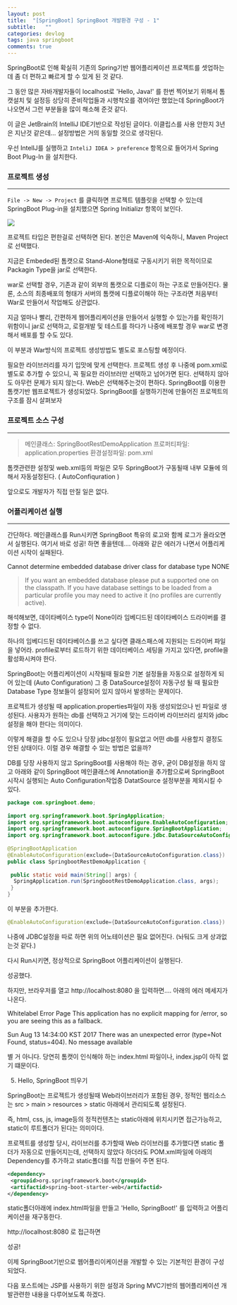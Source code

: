 ```yaml
---
layout: post
title:  "[SpringBoot] SpringBoot 개발환경 구성 - 1"
subtitle:   ""
categories: devlog
tags: java springboot
comments: true
---
```


SpringBoot로 인해 확실히 기존의  Spring기반 웹어플리케이션 프로젝트를 셋업하는데 좀 더 편하고 빠르게 할 수 있게 된 것 같다.

그 동안 많은 자바개발자들이 localhost로 'Hello, Java!' 를  한번 찍어보기 위해서 
톰캣설치 및 설정등 상당히 준비작업들과 시행착오를 겪어야만 했었는데 SpringBoot가 나오면서 
그런 부분들을 많이 해소해 준것 같다.

이 글은 JetBrain의 IntelliJ IDE기반으로 작성된 글이다.
이클립스를 사용 안한지 3년은 지난것 같은데... 설정방법은 거의 동일할 것으로 생각된다.


우선 IntellJ를 실행하고 `InteliJ IDEA > preference` 항목으로 들어가서 Spring Boot Plug-In 을 설치한다.


### 프로젝트 생성

---

`File -> New -> Project` 를 클릭하면 프로젝트 템플릿을 선택할 수 있는데 SpringBoot Plug-in을 설치했으면 Spring Initializr 항목이 보인다.

![](https://t1.daumcdn.net/cfile/tistory/996A9833598FD7571D) 

프로젝트 타입은 편한걸로 선택하면 된다.
본인은 Maven에 익숙하니, Maven Project로 선택했다.

지금은 Embeded된 톰캣으로 Stand-Alone형태로 구동시키기 위한 목적이므로
Packagin Type을 jar로 선택한다.

war로 선택할 경우, 기존과 같이 외부의 톰캣으로 디플로이 하는 구조로 만들어진다.
물론, 소스의 최종배포의 형태가 서버의 톰캣에 디플로이해야 하는 구조라면  처음부터 War로 만들어서 작업해도 상관없다.

지금 얼마나 빨리, 간편하게 웹어플리케이션을 만들어서 실행할 수 있는가를 확인하기 위함이니
jar로 선택하고, 로컬개발 및 테스트를 하다가  나중에 배포할 경우 war로 변경해서 배포를 할 수도 있다.


이 부분과 War방식의 프로젝트 생성방법도 별도로 포스팅할 예정이다.

필요한 라이브러리를 자기 입맛에 맞게 선택한다. 
프로젝트 생성 후 나중에 pom.xml로 별도로 추가할 수 있으니, 꼭 필요한 라이브러만 선택하고 넘어가면 된다.
선택하지 않아도 아무런 문제가 되지 않는다. Web은 선택해주는것이 편하다.
SpringBoot를 이용한  톰캣기반 웹프로젝트가 생성되었다.
SpringBoot를 실행하기전에 만들어진 프로젝트의 구조를 잠시 살펴보자


### 프로젝트 소스 구성

---


> 메인클래스: SpringBootRestDemoApplication
  프로퍼티파일: application.properties 
  환경설정파일: pom.xml

톰캣관련한 설정및 web.xml등의 파일은 모두 SpringBoot가 구동될때 내부 모듈에 의해서 자동설정된다. ( AutoConfiquration )

앞으로도 개발자가 직접 만질 일은 없다.


### 어플리케이션 실행

---

간단하다. 메인클래스를 Run시키면 SpringBoot 특유의 로고와 함께 로그가 올라오면서 실행된다.
여기서 바로 성공! 하면 좋을텐데.... 아래와 같은 에러가 나면서 어플리케이션 시작이 실패된다.

Cannot determine embedded database driver class for database type NONE

> If you want an embedded database please put a supported one on the classpath. If you have database settings to be loaded from a particular profile you may need to active it (no profiles are currently active).


해석해보면,
데이타베이스 type이 None이라 임베디드된 데이타베이스 드라이버를 결정할 수 없다. 

하나의 임베디드된 데이타베이스를 쓰고 싶다면 클래스패스에 지원되는 드라이버 파일을 넣어라.
profile로부터 로드하기 위한 데이터베이스 세팅을 가지고 있다면, profile을 활성화시켜야 한다.


SpringBoot는 어플리케이션이 시작될때 필요한 기본 설정들을 자동으로 설정하게 되어 있는데 (Auto Configuration)
그 중 DataSource설정이 자동구성 될 때 필요한 Database Type 정보들이 설정되어 있지 않아서 발생하는 문제이다.

프로젝트가 생성될 때  application.properties파일이  자동 생성되었으나 빈 파일로 생성된다.
사용자가 원하는 db를 선택하고 거기에 맞는 드라이버 라이브러리 설치와 jdbc설정을 해야 한다는 의미이다.

이렇게 해결을 할 수도 있으나
당장 jdbc설정이 필요없고 어떤 db를 사용할지 결정도 안된 상태이다.
이럴 경우 해결할 수 있는 방법은 없을까?

DB를 당장 사용하지 않고 SpringBoot를 사용해야 하는 경우, 
굳이 DB설정을 하지 않고 아래와 같이 SpringBoot 메인클래스에 Annotation을 추가함으로써
SpringBoot시작시 실행되는 Auto Configuration작업중 DatatSource 설정부분을 
제외시킬 수 있다.

``` java
package com.springboot.demo;
 
import org.springframework.boot.SpringApplication;
import org.springframework.boot.autoconfigure.EnableAutoConfiguration;
import org.springframework.boot.autoconfigure.SpringBootApplication;
import org.springframework.boot.autoconfigure.jdbc.DataSourceAutoConfiguration;
 
@SpringBootApplication
@EnableAutoConfiguration(exclude={DataSourceAutoConfiguration.class})
public class SpringbootRestDemoApplication {
 
 public static void main(String[] args) {
  SpringApplication.run(SpringbootRestDemoApplication.class, args);
 }
}
```


이 부분을 추가한다.

``` java
@EnableAutoConfiguration(exclude={DataSourceAutoConfiguration.class})
```

나중에 JDBC설정을 따로 하면 위의 어노테이션은 필요 없어진다. (놔둬도 크게 상과없는것 같다.)


다시 Run시키면, 정상적으로 SpringBoot 어플리케이션이 실행된다.


성공했다. 

하지만, 브라우저를 열고 http://localhost:8080 을 입력하면....
아래의 에러 메세지가 나온다.

Whitelabel Error Page
This application has no explicit mapping for /error, so you are seeing this as a fallback.

Sun Aug 13 14:34:00 KST 2017
There was an unexpected error (type=Not Found, status=404).
No message available


별 거 아니다.
당연히 톰캣이 인식해야 하는  index.html 파일이나, index.jsp이 아직 없기 떄문이다.



5. Hello, SpringBoot 띄우기

SpringBoot는 프로젝트가 생성될때  Web라이브러리가 포함된 경우,  정적인 웹리소스는 
src > main > resources > static 아래에서 관리되도록 설정된다. 

즉,  html, css, js, image등의 정적컨텐츠는 static아래에 위치시키면 접근가능하고, static이 루트폴더가 된다는 의미이다.

프로젝트를 생성할 당시, 라이브러를 추가할때 Web 라이브러를 추가했다면 static 폴더가 자동으로 만들어지는데, 
선택하지 않았다 하더라도 POM.xml파일에 아래의 Dependency를 추가하고  static폴더를 직접 만들어 주면 된다.


``` xml
<dependency>
 <groupid>org.springframework.boot</groupid>
 <artifactid>spring-boot-starter-web</artifactid>
</dependency>
```


static폴더아래에 index.html파일을 만들고 
'Hello, SpringBoot!' 를 입력하고 어플리케이션을 재구동한다.

 http://localhost:8080 로 접근하면


성공!

이제 SpringBoot기반으로 웹어플리이케이션을 개발할 수 있는 기본적인 환경이 구성되었다.


다음 포스트에는
JSP를 사용하기 위한 설정과 Spring MVC기반의 웹어플리케이션 개발관련한 내용을 다루어보도록 하겠다.